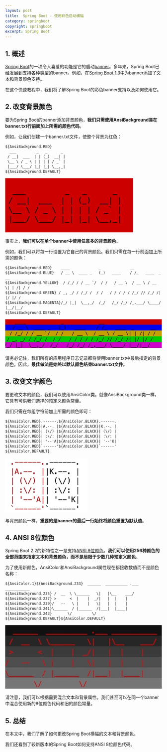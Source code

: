 ```yaml
---
layout: post
title:  Spring Boot - 使用彩色启动横幅
category: springboot
copyright: springboot
excerpt: Spring Boot
---
```


## 1. 概述

[Spring Boot](https://www.baeldung.com/spring-boot)的一项令人喜爱的功能是它的启动[banner](https://www.baeldung.com/spring-boot-custom-banners)。多年来，Spring Boot已经发展到支持各种类型的banner。例如，在[Spring Boot 1.3](https://github.com/spring-projects/spring-boot/wiki/spring-boot-1.3-release-notes#ansi-color-bannertxt-files)中为banner添加了文本和背景颜色支持。

在这个快速教程中，我们将了解Spring Boot的彩色banner支持以及如何使用它。

## 2. 改变背景颜色

要为Spring Boot的banner添加背景颜色，**我们只需使用AnsiBackground类在banner.txt行前面加上所需的颜色代码**。

例如，让我们创建一个banner.txt文件，使整个背景为红色：

```shell
${AnsiBackground.RED}
  ___         _   _      _ 
 / __|  ___  | | (_)  __| |
 \__ \ / _ \ | | | | / _` |
 |___/ \___/ |_| |_| \__,_|
${AnsiBackground.DEFAULT}
```

![](/assets/images/2023/springboot/springbootcolorbanner01.png)

事实上，**我们可以在单个banner中使用任意多的背景颜色**。

例如，我们可以将每一行设置为它自己的背景颜色。我们只需在每一行前面加上所需的颜色：

```shell
${AnsiBackground.RED}    ____             _             __
${AnsiBackground.BLUE}   / __ \  ____ _   (_)   ____    / /_   ____  _      __
${AnsiBackground.YELLOW}  / /_/ / / __ `/  / /   / __ \  / __ \ / __ \| | /| / /
${AnsiBackground.GREEN} / _, _/ / /_/ /  / /   / / / / / /_/ // /_/ /| |/ |/ /
${AnsiBackground.MAGENTA}/_/ |_|  \__,_/  /_/   /_/ /_/ /_.___/ \____/ |__/|__/
${AnsiBackground.DEFAULT}
```

![](/assets/images/2023/springboot/springbootcolorbanner02.png)

请务必记住，我们所有的应用程序日志记录都将使用banner.txt中最后指定的背景颜色。因此，**最佳做法是始终以默认颜色结束banner.txt文件**。

## 3. 改变文字颜色

要更改文本的颜色，我们可以使用AnsiColor类。就像AnsiBackground类一样，它具有可供我们选择的预定义颜色常量。

我们只需在每组字符前加上所需的颜色即可：

```shell
${AnsiColor.RED}.------.${AnsiColor.BLACK}.------.
${AnsiColor.RED}|A.--. |${AnsiColor.BLACK}|K.--. |
${AnsiColor.RED}| (\/) |${AnsiColor.BLACK}| (\/) |
${AnsiColor.RED}| :\/: |${AnsiColor.BLACK}| :\/: |
${AnsiColor.RED}| '--'A|${AnsiColor.BLACK}| '--'K|
${AnsiColor.RED}`------'${AnsiColor.BLACK}`------'
${AnsiColor.DEFAULT}
```

![](/assets/images/2023/springboot/springbootcolorbanner03.png)

与背景颜色一样，**重要的是banner的最后一行始终将颜色重置为默认值**。

## 4. ANSI 8位颜色

Spring Boot 2.2的新特性之一是支持[ANSI 8位颜色](https://en.wikipedia.org/wiki/ANSI_escape_code#8-bit)。**我们可以使用256种颜色的全部范围来指定文本和背景颜色，而不是局限于少数几种预定义颜色**。

为了使用新颜色，AnsiColor和AnsiBackground属性现在都接收数值而不是颜色名称：

```shell
${AnsiColor.1}${AnsiBackground.233}  ______  __________ .___ ___________
${AnsiBackground.235} /  __  \ \______   \|   |\__    ___/
${AnsiBackground.237} >      <  |    |  _/|   |  |    |
${AnsiBackground.239}/   --   \ |    |   \|   |  |    |
${AnsiBackground.241}\______  / |______  /|___|  |____|
${AnsiBackground.243}       \/         \/
${AnsiBackground.DEFAULT}${AnsiColor.DEFAULT}
```

![](/assets/images/2023/springboot/springbootcolorbanner04.png)

请注意，我们可以根据需要混合文本和背景属性。我们甚至可以在同一个banner中混合使用新的8位颜色代码和旧的颜色常量。

## 5. 总结

在本文中，我们了解了如何更改Spring Boot横幅的文本和背景颜色。

我们还看到了较新版本的Spring Boot如何支持ANSI 8位颜色代码。